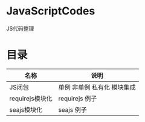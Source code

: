 # JavaScriptCodes

JS代码整理

# 目录

名称|说明
-----------------|---------------------------------
JS闭包            | 单例 非单例 私有化 模块集成
requirejs模块化   | requirejs 例子
seajs模块化       | seajs 例子